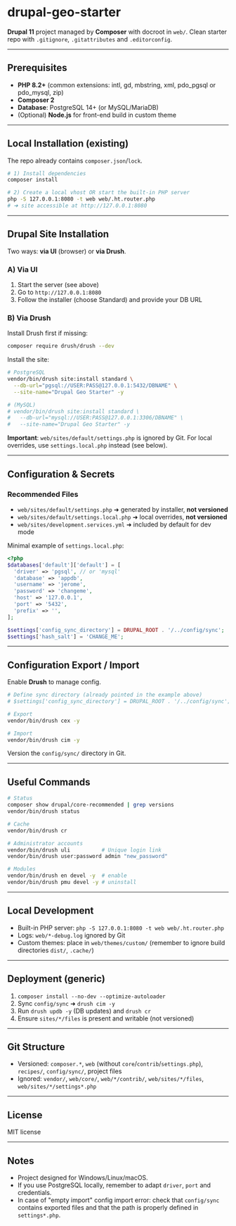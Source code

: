 # drupal-geo-starter

**Drupal 11** project managed by **Composer** with docroot in `web/`. Clean starter repo with `.gitignore`, `.gitattributes` and `.editorconfig`.

---

## Prerequisites

- **PHP 8.2+** (common extensions: intl, gd, mbstring, xml, pdo_pgsql or pdo_mysql, zip)
- **Composer 2**
- **Database**: PostgreSQL 14+ (or MySQL/MariaDB)
- (Optional) **Node.js** for front-end build in custom theme

---

## Local Installation (existing)

The repo already contains `composer.json`/`lock`.

```bash
# 1) Install dependencies
composer install

# 2) Create a local vhost OR start the built-in PHP server
php -S 127.0.0.1:8080 -t web web/.ht.router.php
# ➜ site accessible at http://127.0.0.1:8080
```

---

## Drupal Site Installation

Two ways: **via UI** (browser) or **via Drush**.

### A) Via UI

1. Start the server (see above)
2. Go to `http://127.0.0.1:8080`
3. Follow the installer (choose Standard) and provide your DB URL

### B) Via Drush

Install Drush first if missing:

```bash
composer require drush/drush --dev
```

Install the site:

```bash
# PostgreSQL
vendor/bin/drush site:install standard \
  --db-url="pgsql://USER:PASS@127.0.0.1:5432/DBNAME" \
  --site-name="Drupal Geo Starter" -y

# (MySQL)
# vendor/bin/drush site:install standard \
#   --db-url="mysql://USER:PASS@127.0.0.1:3306/DBNAME" \
#   --site-name="Drupal Geo Starter" -y
```

**Important**: `web/sites/default/settings.php` is ignored by Git. For local overrides, use `settings.local.php` instead (see below).

---

## Configuration & Secrets

### Recommended Files

- `web/sites/default/settings.php` ➜ generated by installer, **not versioned**
- `web/sites/default/settings.local.php` ➜ local overrides, **not versioned**
- `web/sites/development.services.yml` ➜ included by default for dev mode

Minimal example of `settings.local.php`:

```php
<?php
$databases['default']['default'] = [
  'driver' => 'pgsql', // or 'mysql'
  'database' => 'appdb',
  'username' => 'jerome',
  'password' => 'changeme',
  'host' => '127.0.0.1',
  'port' => '5432',
  'prefix' => '',
];

$settings['config_sync_directory'] = DRUPAL_ROOT . '/../config/sync';
$settings['hash_salt'] = 'CHANGE_ME';
```

---

## Configuration Export / Import

Enable **Drush** to manage config.

```bash
# Define sync directory (already pointed in the example above)
# $settings['config_sync_directory'] = DRUPAL_ROOT . '/../config/sync';

# Export
vendor/bin/drush cex -y

# Import
vendor/bin/drush cim -y
```

Version the `config/sync/` directory in Git.

---

## Useful Commands

```bash
# Status
composer show drupal/core-recommended | grep versions
vendor/bin/drush status

# Cache
vendor/bin/drush cr

# Administrator accounts
vendor/bin/drush uli          # Unique login link
vendor/bin/drush user:password admin "new_password"

# Modules
vendor/bin/drush en devel -y  # enable
vendor/bin/drush pmu devel -y # uninstall
```

---

## Local Development

- Built-in PHP server: `php -S 127.0.0.1:8080 -t web web/.ht.router.php`
- Logs: `web/*-debug.log` ignored by Git
- Custom themes: place in `web/themes/custom/` (remember to ignore build directories `dist/`, `.cache/`)

---

## Deployment (generic)

1. `composer install --no-dev --optimize-autoloader`
2. Sync `config/sync` ➜ `drush cim -y`
3. Run `drush updb -y` (DB updates) and `drush cr`
4. Ensure `sites/*/files` is present and writable (not versioned)

---

## Git Structure

- Versioned: `composer.*`, `web` (without `core`/`contrib`/`settings.php`), `recipes/`, `config/sync/`, project files
- Ignored: `vendor/`, `web/core/`, `web/*/contrib/`, `web/sites/*/files`, `web/sites/*/settings*.php`

---

## License

MIT license

---

## Notes

- Project designed for Windows/Linux/macOS.
- If you use PostgreSQL locally, remember to adapt `driver`, `port` and credentials.
- In case of "empty import" config import error: check that `config/sync` contains exported files and that the path is properly defined in `settings*.php`.
